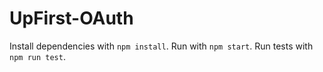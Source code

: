 # UpFirst-OAuth

Install dependencies with `npm install`.
Run with `npm start`.
Run tests with `npm run test`.

